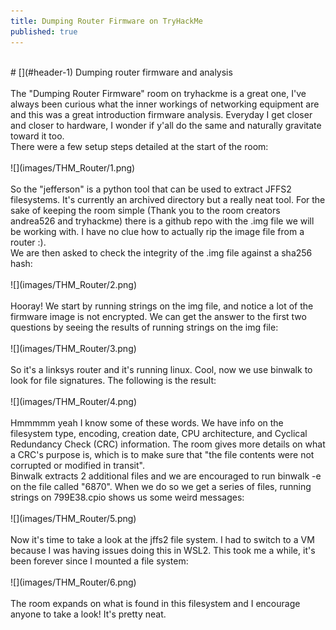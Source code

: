 ```yaml
---
title: Dumping Router Firmware on TryHackMe 
published: true
---
```

<br/>
# [](#header-1) Dumping router firmware and analysis
<br/>
<br/>
The "Dumping Router Firmware" room on tryhackme is a great one, I've always been curious what the inner workings of networking equipment are and this was a great introduction firmware analysis. Everyday I get closer and closer to hardware, I wonder if y'all do the same and naturally gravitate toward it too. 
<br/>
There were a few setup steps detailed at the start of the room:
<br/>
<br/>
![](images/THM_Router/1.png)
<br/>
<br/>
So the "jefferson" is a python tool that can be used to extract JFFS2 filesystems. It's currently an archived directory but a really neat tool. For the sake of keeping the room simple (Thank you to the room creators andrea526 and tryhackme) there is a github repo with the .img file we will be working with. I have no clue how to actually rip the image file from a router :). 
<br/>
We are then asked to check the integrity of the .img file against a sha256 hash:
<br/>
<br/>
![](images/THM_Router/2.png)
<br/>
<br/>
Hooray! We start by running strings on the img file, and notice a lot of the firmware image is not encrypted. We can get the answer to the first two questions by seeing the results of running strings on the img file:
<br/>
<br/>
![](images/THM_Router/3.png)
<br/>
<br/>
So it's a linksys router and it's running linux. Cool, now we use binwalk to look for file signatures. The following is the result:
<br/>
<br/>
![](images/THM_Router/4.png)
<br/>
<br/>
Hmmmmm yeah I know some of these words. We have info on the filesystem type, encoding, creation date, CPU architecture, and Cyclical Redundancy Check (CRC) information. The room gives more details on what a CRC's purpose is, which is to make sure that "the file contents were not corrupted or modified in transit". 
<br/>
Binwalk extracts 2 additional files and we are encouraged to run binwalk -e on the file called "6870". When we do so we get a series of files, running strings on 799E38.cpio shows us some weird messages: 
<br/>
<br/>
![](images/THM_Router/5.png)
<br/>
<br/>
Now it's time to take a look at the jffs2 file system. I had to switch to a VM because I was having issues doing this in WSL2. This took me a while, it's been forever since I mounted a file system:
<br/>
<br/>
![](images/THM_Router/6.png)
<br/>
<br/>
The room expands on what is found in this filesystem and I encourage anyone to take a look! It's pretty neat.
